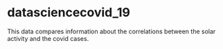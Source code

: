 # datasciencecovid_19
This data compares information about the correlations between the solar activity and the covid cases.

